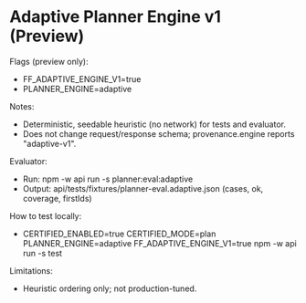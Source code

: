 # Adaptive Planner Engine v1 (Preview)

Flags (preview only):
- FF_ADAPTIVE_ENGINE_V1=true
- PLANNER_ENGINE=adaptive

Notes:
- Deterministic, seedable heuristic (no network) for tests and evaluator.
- Does not change request/response schema; provenance.engine reports "adaptive-v1".

Evaluator:
- Run: npm -w api run -s planner:eval:adaptive
- Output: api/tests/fixtures/planner-eval.adaptive.json (cases, ok, coverage, firstIds)

How to test locally:
- CERTIFIED_ENABLED=true CERTIFIED_MODE=plan PLANNER_ENGINE=adaptive FF_ADAPTIVE_ENGINE_V1=true npm -w api run -s test

Limitations:
- Heuristic ordering only; not production-tuned.
